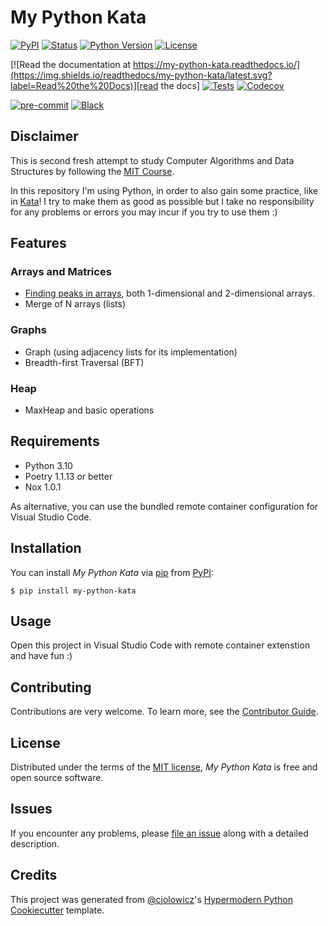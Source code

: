 # My Python Kata

[![PyPI](https://img.shields.io/pypi/v/my-python-kata.svg)][pypi_]
[![Status](https://img.shields.io/pypi/status/my-python-kata.svg)][status]
[![Python Version](https://img.shields.io/pypi/pyversions/my-python-kata)][python version]
[![License](https://img.shields.io/pypi/l/my-python-kata)][license]

[![Read the documentation at https://my-python-kata.readthedocs.io/](https://img.shields.io/readthedocs/my-python-kata/latest.svg?label=Read%20the%20Docs)][read the docs]
[![Tests](https://github.com/scalasm/my-python-kata/workflows/Tests/badge.svg)][tests]
[![Codecov](https://codecov.io/gh/scalasm/my-python-kata/branch/main/graph/badge.svg)][codecov]

[![pre-commit](https://img.shields.io/badge/pre--commit-enabled-brightgreen?logo=pre-commit&logoColor=white)][pre-commit]
[![Black](https://img.shields.io/badge/code%20style-black-000000.svg)][black]

[pypi_]: https://pypi.org/project/my-python-kata/
[status]: https://pypi.org/project/my-python-kata/
[python version]: https://pypi.org/project/my-python-kata
[read the docs]: https://my-python-kata.readthedocs.io/
[tests]: https://github.com/scalasm/my-python-kata/actions?workflow=Tests
[codecov]: https://app.codecov.io/gh/scalasm/my-python-kata
[pre-commit]: https://github.com/pre-commit/pre-commit
[black]: https://github.com/psf/black

## Disclaimer

This is second fresh attempt to study Computer Algorithms and Data Structures by following the
[MIT Course](https://www.youtube.com/watch?v=HtSuA80QTyo&list=PLUl4u3cNGP61Oq3tWYp6V_F-5jb5L2iHb).

In this repository I'm using Python, in order to also gain some practice, like in [Kata](https://en.wikipedia.org/wiki/Kata)! I try to make them as good as possible but I take no responsibility for any problems
or errors you may incur if you try to use them :)

## Features

### Arrays and Matrices

- [Finding peaks in arrays](./docs/algorithms/FindPeak.md), both 1-dimensional and 2-dimensional arrays.
- Merge of N arrays (lists)

### Graphs

- Graph (using adjacency lists for its implementation)
- Breadth-first Traversal (BFT)

### Heap

- MaxHeap and basic operations

## Requirements

- Python 3.10
- Poetry 1.1.13 or better
- Nox 1.0.1

As alternative, you can use the bundled remote container configuration for Visual Studio Code.

## Installation

You can install _My Python Kata_ via [pip] from [PyPI]:

```console
$ pip install my-python-kata
```

## Usage

Open this project in Visual Studio Code with remote container extenstion and have fun :)

## Contributing

Contributions are very welcome.
To learn more, see the [Contributor Guide].

## License

Distributed under the terms of the [MIT license][license],
_My Python Kata_ is free and open source software.

## Issues

If you encounter any problems,
please [file an issue] along with a detailed description.

## Credits

This project was generated from [@cjolowicz]'s [Hypermodern Python Cookiecutter] template.

[@cjolowicz]: https://github.com/cjolowicz
[pypi]: https://pypi.org/
[hypermodern python cookiecutter]: https://github.com/cjolowicz/cookiecutter-hypermodern-python
[file an issue]: https://github.com/scalasm/my-python-kata/issues
[pip]: https://pip.pypa.io/

<!-- github-only -->

[license]: https://github.com/scalasm/my-python-kata/blob/main/LICENSE
[contributor guide]: https://github.com/scalasm/my-python-kata/blob/main/CONTRIBUTING.md
[command-line reference]: https://my-python-kata.readthedocs.io/en/latest/usage.html
